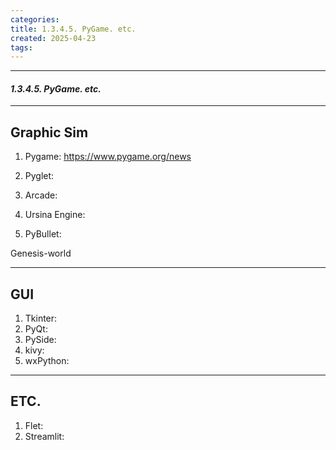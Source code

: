 ```yaml
---
categories: 
title: 1.3.4.5. PyGame. etc.
created: 2025-04-23
tags:
---
```

---
#### *1.3.4.5. PyGame. etc.*
---

## Graphic Sim

1. Pygame: https://www.pygame.org/news
2. Pyglet:
3. Arcade:

4. Ursina Engine:
5. PyBullet:

Genesis-world

---
## GUI

1. Tkinter:
2. PyQt:
3. PySide:
4. kivy:
5. wxPython:


---

## ETC.

1. Flet:
2. Streamlit: